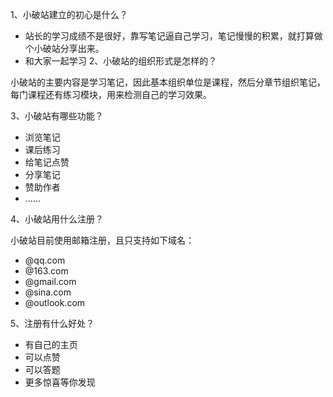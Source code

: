 1、小破站建立的初心是什么？

- 站长的学习成绩不是很好，靠写笔记逼自己学习，笔记慢慢的积累，就打算做个小破站分享出来。
- 和大家一起学习
2、小破站的组织形式是怎样的？

小破站的主要内容是学习笔记，因此基本组织单位是课程，然后分章节组织笔记，每门课程还有练习模块，用来检测自己的学习效果。

3、小破站有哪些功能？

- 浏览笔记
- 课后练习
- 给笔记点赞
- 分享笔记
- 赞助作者
- ......

4、小破站用什么注册？

小破站目前使用邮箱注册，且只支持如下域名：

- @qq.com
- @163.com
- @gmail.com
- @sina.com
- @outlook.com

5、注册有什么好处？

- 有自己的主页
- 可以点赞
- 可以答题
- 更多惊喜等你发现













